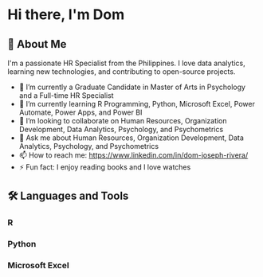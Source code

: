 # Hi there, I'm Dom

## 🚀 About Me
I'm a passionate HR Specialist from the Philippines. I love data analytics, learning new technologies, and contributing to open-source projects.

- 🔭 I’m currently a Graduate Candidate in Master of Arts in Psychology and a Full-time HR Specialist
- 🌱 I’m currently learning R Programming, Python, Microsoft Excel, Power Automate, Power Apps, and Power BI
- 👯 I’m looking to collaborate on Human Resources, Organization Development, Data Analytics, Psychology, and Psychometrics
- 💬 Ask me about Human Resources, Organization Development, Data Analytics, Psychology, and Psychometrics
- 📫 How to reach me: https://www.linkedin.com/in/dom-joseph-rivera/
- ⚡ Fun fact: I enjoy reading books and I love watches

## 🛠️ Languages and Tools
### R
### Python
### Microsoft Excel

